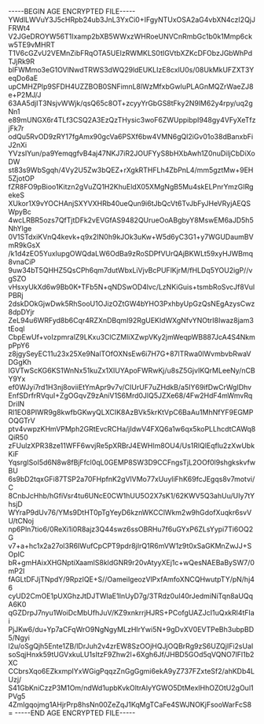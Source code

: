 -----BEGIN AGE ENCRYPTED FILE-----
YWdlLWVuY3J5cHRpb24ub3JnL3YxCi0+IFgyNTUxOSA2aG4vbXN4czI2QjJFRWt4
V2JGeDROYW56T1Ixamp2bXB5WWxzWHRoeUNVCnRmbGc1b0k1Mmp6ckw5TE9vMHRT
T1V6cGZvU2VEMnZibFRqOTA5UEIzRWMKLS0tIGVtbXZKcDFObzJGbWhPdTJjRk9R
blFWMmo3eG1OVlNwdTRWS3dWQ29ldEUKLIzE8cxlU0s/08UkMkUFZXT3YeqDo6aE
upCMHZPlp9SFDH4UZZBOB0SNFimnL8lWzMfxbGwIuPLAGnMQZrWaeZJ8e+P2MJ/J
63AA5djIT3NsjvWWjk/qsQ65c8OT+zcyyYrGbGS8tFky2N9lM62y4rpy/uq2gNn1
e89mUNGX6r4TLf3CSQ2A3EzQzTHysic3woF6ZWUppibpI948gy4VFyXeTfzjFk7r
odQu5RvOD9zRY17fgAmx90gcVa6PSXf6bw4VMN6gQl2iGv01o38dBanxbFiJ2nXi
YVzsIYun/pa9YemqgfvB4aj47NKJ7iR2JOUFYyS8bHXbAwh1Z0nuDiljCbDiXoDW
st83s9WbSgqh/4Vy2U5Zw3bQEZ+rXgkRTHFLh4ZbPnL4/mm5gztMw+9EH5ZjotOP
fZR8FO9pBioo1Kitzn2gVuZQ1H2KhuEldX05XMgNgB5Mu4skELPnrYmzGIRgekeS
XUkor1X9vYOCHAnjSXYVXHRb40ueQun9i6tJbQcVt6TvJbFyJHeVRyjAEQSWpyBc
4wcLRBR5ozs7QfTjtDFk2vEVGfAS9482QUrueOoABgbyY8MswEM6aJD5h5NhYlge
0V1STdxiKVnQ4kevk+q9x2IN0h9kJOk3uKw+W5d6yC3G1+y7WGUDaumBVmR9kGsX
/k1d4zEO5YuxIupgOWQdaLW6OdBa9zRoSDPfVUrQAjBKWLt59xyHJWBmq8vnaCiP
9uw34bT5QHHZ5QsCPh6qm7dutWbxLiVjvBcPUFlKjrM/fHLDq5YOU2igP//vgSZO
vHsxyUkXd6w9Bb0K+TFb5N+qNDSwOD4lvc/LzNKiGuis+tsmbRoSvcJf8VulPBRj
2dskDOkGjwDwk5RhSooU1OJizOZtGW4bYHO3PxhbyUpGzQsNEgAzysCwz8dpDYjr
ZeL94u6WRFyd8b6Cqr4RZXnDBqmI92RgUEKIdWXgNfvYNOtrI8Iwaz8jam3tEoql
CbpEwUf+voIzpmralZ9LKxu3ClCZMliXZwpVKy2jmWeqpWB887JcA4S4NkmpPpY6
z8jgySeyEC11u23x25Xe9NalTOfOXNsEw6i7H7G+87lTRwa0lWvmbvbRwaVDGgKh
IGVTwScKG6KS1WnNx51kuZx1XIUYApoFWRwKj/u8sZ5GjvIKQrMLeeNy/nCBY9Yx
ef0WJyi7rd1H3nj8oviiEtYmApr9v7v/CIUrUF7uZHdkB/a5IY69ifDwCrWgIDhv
EnfSDrfrRVquI+ZgOGqvZ9zAniV1S6Mrd0JlQ5JZXe68/4Fw2HdF4mWmvRqDrilN
Rl1EO8PIWR9g8kwfbGKwyQLXCIK8AzBVk5krKtVpC6BaAu1MhNfYF9EGMPOQGTrV
ptv4vwpzKHmVPMph2GRtEvcRCHa/jIdwV4FXQ6a1w6qx5koPLLhcdtCAWq8QiR50
zFUulzXPR38ze11WFF6wvjRe5pXRBrJ4EWHlm8OU4/Us1RlQlEqflu2zXwUbkKiF
YqsrgISoI5d6N8w8fBjFfcl0qL0GEMP8SW3D9CCFngsTjL2OOf0l9shgkskvfwBU
6s9bD2tqxGFi87TSP2a70FHpfnK2gVlVMo77xUuyliFhK69fcJEgqs8v7motvi/C
8CnbJcHhb/hGfiVsr4tu6UNcE0CW1hUU5O2X7sK1/62KWV5Q3ahUu/UIy7tYhsjD
WYraP9dUv76/YMs9DtHT0pTgYeyD6kznWKCClWkm2w9hGdofXuqkr6svVU/tCNoj
np6Pln7tio6/0ReXi1i0R8ajz3Q44swz6ssOBRHu7f6uGYxP6ZLsYypi7Ti6OQ2G
v7+a+hc1x2a27ol3R6IWufCpCPT9pdr8jIrQ1R6mVW1z9t0xSaGKMnZwJJ+SOpIC
bR+gmHAixXHGNptiXaamlS8kldGNR9r20vAtyyXEj1c+wQesNAEBaBySW7/0mP2l
fAGLtDFJjTNpdY/9RpzIQE+S//OameilgeozVlPxfAmfoXNCQHwutpTY/pN/hj46
cyUD2CmOE1pUXGhzJtDJTWIaE1InUyD7g/3TRdz0uI40rJedmiNiTqn8aUQqA6K0
qGZDrpJ7nyu1WoiDcMbUfhJuV/KZ9xnkrrjHJRS+PCofgUAZJcI1uQxkRl4tFIai
PjJKw6/du+Yp7aCFqWrO9NgNgyMLzHIrYwi5N+9gDvXV0EVTPeBh3ubpBD5/Ngyi
l2u/oSgQjh5Ente1ZB/lDrJuh2v4zrEW8SzOOjHQJjOQBrRg9zS6UZQjIFi2sUaI
soSqjHnxk59tUGVxkuLU1sItzF9Zhw2l+6Xgh6Jf/JHBD5GOd5qVQNO7lFl1b2XC
CCbrsXqo6EZkxmplYxWGigPqqzZnGgGgmi6ekA9yZ737FZxteSf2/ahKDb4LUzj/
S41GbKniCzzP3M1Om/ndWd1upbKvkOltrAIyYGWO5DtMexIHhOZOtU2gOul1PVg5
4ZmIgqojmg1AHjrPrp8hsNn00ZeZqJ1KqMgTCaFe4SWJNOKjFsooWarFcS8=
-----END AGE ENCRYPTED FILE-----
